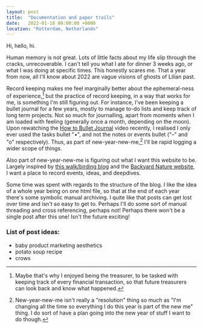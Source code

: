 ```yaml
---
layout: post
title:  "Documentation and paper trails"
date:   2022-01-18 00:00:00 +0000
location: "Rotterdam, Netherlands"
---
```


Hi, hello, hi.

Human memory is not great. Lots of little facts about my life slip through the cracks, unrecoverable. I can't tell you what I ate for dinner 3 weeks ago, or what I was doing at specific times. This honestly scares me. That a year from now, all I'll know about 2022 are vague visions of ghosts of Lilian past.


Record keeping makes me feel marginally better about the ephemeral-ness of experience,[^1] but the practice of record keeping, in a way that works for me, is something I'm still figuring out. For instance, I've been keeping a bullet journal for a few years, mostly to manage to-do lists and keep track of long term projects. Not so much for journalling, apart from moments when I am loaded with feeling (generally once a month, depending on the moon). Upon rewatching the [How to Bullet Journal](https://youtu.be/fm15cmYU0IM) video recently, I realised I only ever used the tasks bullet "•", and not the notes or events bullet ("–" and "o" respectively). Thus, as part of new-year-new-me,[^2] I'll be rapid logging a wider scope of things.

Also part of new-year-new-me is figuring out what I want this website to be. Largely inspired by [this walk/birding blog](https://www.let.rug.nl/vannoord/Looblog/index.html) and the [Backyard Nature website](https://www.backyardnature.net/), I want a place to record events, ideas, and deepdives.

Some time was spent with regards to the structure of the blog. I like the idea of a whole year being on one html file, so that at the end of each year there's some symbolic manual archiving. I quite like that posts can get lost over time and isn't so easy to get to. Perhaps I'll do some sort of manual threading and cross referencing, perhaps not! Perhaps there won't be a single post after this one! Isn't the future exciting!

### List of post ideas:


- baby product marketing aesthetics
- potato soup recipe
- crows

[^1]: Maybe that's why I enjoyed being the treasurer, to be tasked with keeping track of every financial transaction, so that future treasurers can look back and know what happened.
[^2]: New-year-new-me isn't really a "resolution" thing so much as "I'm changing all the time so everything I do this year is part of the new me" thing. I do sort of have a plan going into the new year of stuff I want to do though.